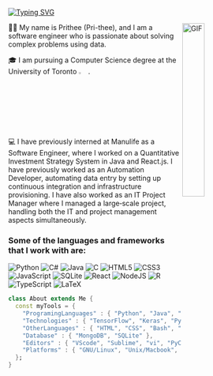 [![Typing SVG](https://readme-typing-svg.herokuapp.com?font=Time+New+Roman&duration=4000&pause=1000&color=F7F7F7&width=800&lines=Hi%2C+my+name+is+Prithee.+Welcome+to+my+Github+page+%F0%9F%91%8B%F0%9F%8F%BD;Below+you+can+find+out+more+about+me+%F0%9F%91%87%F0%9F%8F%BD+)](https://git.io/typing-svg)
<br />

<img align="right" alt="GIF" src="https://media.giphy.com/media/IpeYSEZshTefe/giphy.gif" width="30%" />


👋🏽 My name is Prithee (Pri-thee), and I am a software engineer who is passionate about solving complex problems using data. 

🎓 I am pursuing a Computer Science degree at the University of Toronto <img alt="GIF" src="https://media.giphy.com/media/242usHYHj6uaWyCy4A/giphy.gif" width="3%" /> .


💻 I have previously interned at Manulife as a Software Engineer, where I worked on a Quantitative Investment Strategy System in Java and React.js. I have previously worked as an Automation Developer, automating data entry by setting up continuous integration and infrastructure provisioning. I have also worked as an IT Project Manager where I managed a large‑scale project, handling both the IT and project management aspects simultaneously.



### Some of the languages and frameworks that I work with are:
![Python](https://img.shields.io/badge/python-3670A0?style=for-the-badge&logo=python&logoColor=ffdd54)
![C#](https://img.shields.io/badge/c%23-%23239120.svg?style=for-the-badge&logo=c-sharp&logoColor=white)
![Java](https://img.shields.io/badge/java-%23ED8B00.svg?style=for-the-badge&logo=java&logoColor=white)
![C](https://img.shields.io/badge/c-%2300599C.svg?style=for-the-badge&logo=c&logoColor=white)
![HTML5](https://img.shields.io/badge/html5-%23E34F26.svg?style=for-the-badge&logo=html5&logoColor=white)
![CSS3](https://img.shields.io/badge/css3-%231572B6.svg?style=for-the-badge&logo=css3&logoColor=white)
![JavaScript](https://img.shields.io/badge/javascript-%23323330.svg?style=for-the-badge&logo=javascript&logoColor=%23F7DF1E)
![SQLite](https://img.shields.io/badge/sqlite-%2307405e.svg?style=for-the-badge&logo=sqlite&logoColor=white)
![React](https://img.shields.io/badge/react-%2320232a.svg?style=for-the-badge&logo=react&logoColor=%2361DAFB)
![NodeJS](https://img.shields.io/badge/node.js-6DA55F?style=for-the-badge&logo=node.js&logoColor=white)
![R](https://img.shields.io/badge/r-%23276DC3.svg?style=for-the-badge&logo=r&logoColor=white)
![TypeScript](https://img.shields.io/badge/typescript-%23007ACC.svg?style=for-the-badge&logo=typescript&logoColor=white)
![LaTeX](https://img.shields.io/badge/latex-%23008080.svg?style=for-the-badge&logo=latex&logoColor=white)

``` dart
class About extends Me { 
  const myTools = {  
    "ProgramingLanguages" : { "Python", "Java", "JavaScript", "C", "C++", "SQL", "R", "Ruby", "PHP" },
    "Technologies" : { "TensorFlow", "Keras", "PyTorch", "Git", "Flask", "Django", "Jenkins", "Docker", "Kubernetes", "AWS", "React"}
    "OtherLanguages" : { "HTML", "CSS", "Bash", "Latex", "Json", "Markdown" },
    "Database" : { "MongoDB", "SQLite" },
    "Editors" : { "VScode", "Sublime", "vi", "PyCharm", "IntelliJ" },
    "Platforms" : { "GNU/Linux", "Unix/Macbook", "Windows" }
  };
}
```






<!--
**pritheeroy/pritheeroy** is a ✨ _special_ ✨ repository because its `README.md` (this file) appears on your GitHub profile.

Here are some ideas to get you started:

- 🔭 I’m currently working on ...
- 🌱 I’m currently learning ...
- 👯 I’m looking to collaborate on ...
- 🤔 I’m looking for help with ...
- 💬 Ask me about ...
- 📫 How to reach me: ...
- 😄 Pronouns: ...
- ⚡ Fun fact: ...
-->
